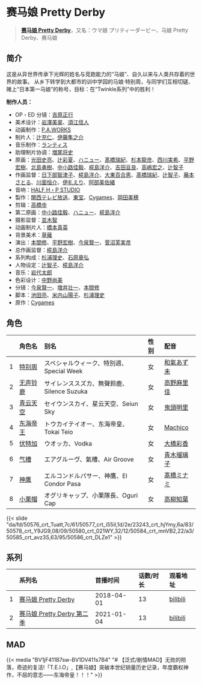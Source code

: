 # 赛马娘 Pretty Derby


> <u>**[赛马娘 Pretty Derby](https://bgm.tv/subject/212003)**</u>，又名：ウマ娘 プリティーダービー、马娘 Pretty Derby、赛马娘

## 简介

这是从异世界传承下光辉的姓名与竞跑能力的“马娘”、自久以来与人类共存着的世界的故事。
从乡下转学到大都市的训中学园的马娘·特别周，与同学们互相切磋、赌上“日本第一马娘”的称号，目标：在“Twinkle系列”中的胜利！

**制作人员：**
- OP・ED 分镜：[吉原正行](https://bgm.tv/person/9854)
- 美术设计：[岩澤美翠](https://bgm.tv/person/37404)、[須江信人](https://bgm.tv/person/11793)
- 动画制作：[P.A.WORKS](https://bgm.tv/person/5917)
- 制片人：[辻充仁](https://bgm.tv/person/42762)、[伊藤隼之介](https://bgm.tv/person/64897)
- 音乐制作：[ランティス](https://bgm.tv/person/57)
- 助理制片协调：[増尾将史](https://bgm.tv/person/41932)
- 原画：[光田史亮](https://bgm.tv/person/12286)、[辻彩夏](https://bgm.tv/person/41820)、[ハニュー](https://bgm.tv/person/40757)、[髙橋瑞紀](https://bgm.tv/person/27320)、[杉本龍彦](https://bgm.tv/person/36046)、[西川実希](https://bgm.tv/person/56860)、[平野宏樹](https://bgm.tv/person/29724)、[北島勇樹](https://bgm.tv/person/28090)、[中小路佳毅](https://bgm.tv/person/27097)、[椛島洋介](https://bgm.tv/person/3665)、[吉田亘良](https://bgm.tv/person/12230)、[高嶋宏之](https://bgm.tv/person/33697)、[辻智子](https://bgm.tv/person/26200)
- 作画监督：[日下部智津子](https://bgm.tv/person/3190)、[椛島洋介](https://bgm.tv/person/3665)、[大東百合恵](https://bgm.tv/person/12504)、[髙橋瑞紀](https://bgm.tv/person/27320)、[辻智子](https://bgm.tv/person/26200)、[藤本さとる](https://bgm.tv/person/8166)、[川面恒介](https://bgm.tv/person/11075)、[伊礼えり](https://bgm.tv/person/32333)、[阿部美佐緒](https://bgm.tv/person/11377)
- 音响：[HALF H・P STUDIO](https://bgm.tv/person/13619)
- 製作：[関西テレビ放送](https://bgm.tv/person/43239)、[東宝](https://bgm.tv/person/985)、[Cygames](https://bgm.tv/person/24925)、[岡田美穂](https://bgm.tv/person/43094)
- 剪辑：[高橋歩](https://bgm.tv/person/11895)
- 第二原画：[中小路佳毅](https://bgm.tv/person/27097)、[ハニュー](https://bgm.tv/person/40757)、[椛島洋介](https://bgm.tv/person/3665)
- 摄影监督：[並木智](https://bgm.tv/person/12759)
- 动画制片人：[橋本真英](https://bgm.tv/person/37656)
- 背景美术：[草薙](https://bgm.tv/person/5992)
- 演出：[本間修](https://bgm.tv/person/25386)、[平野宏樹](https://bgm.tv/person/29724)、[今泉賢一](https://bgm.tv/person/1137)、[菅沼芙実彦](https://bgm.tv/person/15927)
- 总作画监督：[椛島洋介](https://bgm.tv/person/3665)
- 系列构成：[杉浦理史](https://bgm.tv/person/14346)、[石原章弘](https://bgm.tv/person/30654)
- 人物设定：[辻智子](https://bgm.tv/person/26200)、[椛島洋介](https://bgm.tv/person/3665)
- 音乐：[岩代太郎](https://bgm.tv/person/809)
- 色彩设计：[中野尚美](https://bgm.tv/person/12760)
- 分镜：[今泉賢一](https://bgm.tv/person/1137)、[増井壮一](https://bgm.tv/person/1170)、[本間修](https://bgm.tv/person/25386)
- 脚本：[池田亮](https://bgm.tv/person/32705)、[米内山陽子](https://bgm.tv/person/32704)、[杉浦理史](https://bgm.tv/person/14346)
- 原作：[Cygames](https://bgm.tv/person/24925)

## 角色

|     |   角色名   |   别名  | 性别 |  配音  |
|:--- |:------  |:----      |:---  |:--   |
| 1 | [特别周](https://bgm.tv/character/50576) | スペシャルウィーク、特別週、Special Week | 女 | [和氣あず未](https://bgm.tv/person/19353) |
| 2 | [无声铃鹿](https://bgm.tv/character/50577) | サイレンススズカ、無聲鈴鹿、Silence Suzuka | 女 | [高野麻里佳](https://bgm.tv/person/16031) |
| 3 | [青云天空](https://bgm.tv/character/23243) | セイウンスカイ、星云天空、Seiun Sky | 女 | [鬼頭明里](https://bgm.tv/person/19339) |
| 4 | [东海帝王](https://bgm.tv/character/50578) | トウカイテイオー、东海帝皇、Tokai Teio | 女 | [Machico](https://bgm.tv/person/15302) |
| 5 | [伏特加](https://bgm.tv/character/50580) | ウオッカ、Vodka | 女 | [大橋彩香](https://bgm.tv/person/7609) |
| 6 | [气槽](https://bgm.tv/character/50584) | エアグルーヴ、氣槽、Air Groove | 女 | [青木瑠璃子](https://bgm.tv/person/14781) |
| 7 | [神鹰](https://bgm.tv/character/50585) | エルコンドルパサー、神鷹、El Condor Pasa | 女 | [髙橋ミナミ](https://bgm.tv/person/10757) |
| 8 | [小栗帽](https://bgm.tv/character/50586) | オグリキャップ、小栗隊長、Oguri Cap | 女 | [高柳知葉](https://bgm.tv/person/25978) |

{{< slide "da/fd/50576_crt_Tuatt,7c/61/50577_crt_i55iI,1d/2e/23243_crt_hjYmy,6a/83/50578_crt_Y9JG9,08/09/50580_crt_021WY,32/12/50584_crt_mnVB2,22/a3/50585_crt_avz3S,63/95/50586_crt_DLZe1" >}}

## 系列

|     |   系列名   |   首播时间  | 话数/时长  | 观看地址 |
|:---  |:------    |:----      |:---       |:---  |
| 1 |[赛马娘 Pretty Derby](https://bgm.tv/subject/212003)| 2018-04-01 | 13 | [bilibili](https://www.bilibili.com/bangumi/play/ep199681)  |
| 2 |[赛马娘 Pretty Derby 第二季](https://bgm.tv/subject/315574)| 2021-01-04 | 13 | [bilibili](https://www.bilibili.com/bangumi/play/ss36579)  |


## MAD

{{< media "BV1jF411B7sw-BV1DV411s7B4"
 "# 【泛式/剧情MAD】无败的陨落，奇迹的复活!「T.E.I.O」,【赛马娘】突破本世纪销量历史记录，年度霸权神作，不屈的意志——东海帝皇！！！" >}}
